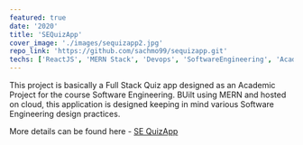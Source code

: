 ```yaml
---
featured: true
date: '2020'
title: 'SEQuizApp'
cover_image: './images/sequizapp2.jpg'
repo_link: 'https://github.com/sachmo99/sequizapp.git'
techs: ['ReactJS', 'MERN Stack', 'Devops', 'SoftwareEngineering', 'Academic']
---
```


This project is basically a Full Stack Quiz app designed as an Academic Project for the course Software Engineering. BUilt using MERN and hosted on cloud, this application is designed keeping in mind various Software Engineering design practices.

 More details can be found here - [SE QuizApp](https://docs.google.com/document/d/1wvJIe_7PLdpebWZPCX7hcmkn1gAbySFbLZtLGC0GAis/edit?usp=sharing)
